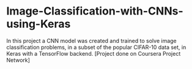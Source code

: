 # Image-Classification-with-CNNs-using-Keras
In this project a CNN model was created and trained to solve image classification problems, in a subset of the popular CIFAR-10 data set, in Keras with a TensorFlow backend. [Project done on Coursera Project Network]
